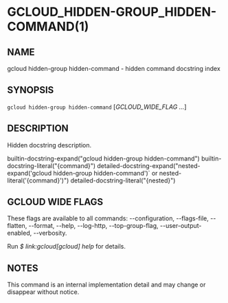 # GCLOUD_HIDDEN-GROUP_HIDDEN-COMMAND(1)


## NAME

gcloud hidden-group hidden-command - hidden command docstring index


## SYNOPSIS

`gcloud hidden-group hidden-command` [_GCLOUD_WIDE_FLAG ..._]


## DESCRIPTION

Hidden docstring description.

  builtin-docstring-expand("gcloud hidden-group hidden-command")
  builtin-docstring-literal("{command}")
  detailed-docstring-expand("nested-expand('gcloud hidden-group hidden-command')` or nested-literal('{command}')")
  detailed-docstring-literal("{nested}")


## GCLOUD WIDE FLAGS

These flags are available to all commands: --configuration, --flags-file, --flatten, --format, --help, --log-http, --top-group-flag, --user-output-enabled, --verbosity.

Run *$ link:gcloud[gcloud] help* for details.


## NOTES

This command is an internal implementation detail and may change or disappear without notice.

